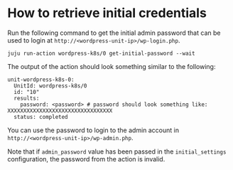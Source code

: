 # How to retrieve initial credentials

Run the following command to get the initial admin password that can be used to login at
`http://<wordpress-unit-ip>/wp-login.php`.

```
juju run-action wordpress-k8s/0 get-initial-password --wait
```

The output of the action should look something similar to the following:

```
unit-wordpress-k8s-0:
  UnitId: wordpress-k8s/0
  id: "10"
  results:
    password: <password> # password should look something like: XXXXXXXXXXXXXXXXXXXXXXXXXXXXXXXXX
  status: completed
```

You can use the password to login to the admin account in `http://<wordpress-unit-ip>/wp-admin.php`.

Note that if `admin_password` value has been passed in the `initial_settings` configuration, the
password from the action is invalid.